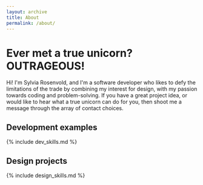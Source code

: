 ```yaml
---
layout: archive
title: About
permalink: /about/
---
```

# Ever met a true unicorn? OUTRAGEOUS!

Hi! I'm Sylvia Rosenvold, and I'm a software developer who likes to defy the limitations of the trade by combining my interest for design, with my passion towards coding and problem-solving. 
If you have a great project idea, or would like to hear what a true unicorn can do for you, then shoot me a message through the array of contact choices.

## Development examples

{% include dev_skills.md %}

## Design projects

{% include design_skills.md %}